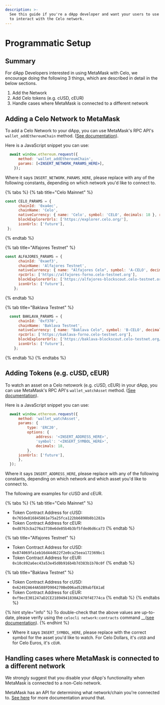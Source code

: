 ```yaml
---
description: >-
  See this guide if you're a dApp developer and want your users to use MetaMask
  to interact with the Celo network.
---
```


# Programmatic Setup

## **Summary**

For dApp Developers interested in using MetaMask with Celo, we encourage doing the following 3 things, which are described in detail in the below sections.

1. Add the Network
2. Add Celo tokens \(e.g. cUSD, cEUR\)
3. Handle cases where MetaMask is connected to a different network

## **Adding a Celo Network to MetaMask**

To add a Celo Network to your dApp, you can use MetaMask's RPC API's `wallet_addEthereumChain` method. \([See documentation](https://docs.metamask.io/guide/rpc-api.html#wallet-addethereumchain)\).

Here is a JavaScript snippet you can use:

```jsx
  await window.ethereum.request({
      method: 'wallet_addEthereumChain',
      params: [<INSERT_NETWORK_PARAMS_HERE>],
    });
```

Where it says `INSERT_NETWORK_PARAMS_HERE`, please replace with any of the following constants, depending on which network you'd like to connect to.

{% tabs %}
{% tab title="Celo Mainnet" %}
```javascript
const CELO_PARAMS = {
      chainId: '0xa4ec',
      chainName: 'Celo',
      nativeCurrency: { name: 'Celo', symbol: 'CELO', decimals: 18 }, rpcUrls: ['https://forno.celo.org'],
      blockExplorerUrls: ['https://explorer.celo.org/'],
      iconUrls: ['future'],
 };
```
{% endtab %}

{% tab title="Alfajores Testnet" %}
```javascript
const ALFAJORES_PARAMS = {
      chainId: '0xaef3',
      chainName: 'Alfajores Testnet',
      nativeCurrency: { name: "Alfajores Celo", symbol: 'A-CELO', decimals: 18 },
      rpcUrls: ['https://alfajores-forno.celo-testnet.org'],
      blockExplorerUrls: ['https://alfajores-blockscout.celo-testnet.org/'],
      iconUrls: ['future'],
    };
```
{% endtab %}

{% tab title="Baklava Testnet" %}
```javascript
  const BAKLAVA_PARAMS = {
      chainId: '0xf370',
      chainName: 'Baklava Testnet',
      nativeCurrency: { name: "Baklava Celo", symbol: 'B-CELO', decimals: 18 },
      rpcUrls: ['https://baklava-forno.celo-testnet.org'],
      blockExplorerUrls: ['https://baklava-blockscout.celo-testnet.org/'],
      iconUrls: ['future'],
    };
```
{% endtab %}
{% endtabs %}

## **Adding Tokens \(e.g. cUSD, cEUR\)**

To watch an asset on a Celo netowork \(e.g. cUSD, cEUR\) in your dApp, you can use MetaMask's RPC API's `wallet_watchAsset` method. \([See documentation](https://docs.metamask.io/guide/rpc-api.html#wallet-watchasset)\).

Here is a JavaScript snippet you can use:

```jsx
  await window.ethereum.request({
      method: 'wallet_watchAsset',
      params: {
          type: 'ERC20',
          options: {
              address: '<INSERT_ADDRESS_HERE>',
              'symbol': '<INSERT_SYMBOL_HERE>',
              decimals: 18,
          },
      iconUrls: ['future'],
      },
  });
```

Where it says `INSERT_ADDRESS_HERE`, please replace with any of the following constants, depending on which network and which asset you'd like to connect to.

The following are examples for cUSD and cEUR.

{% tabs %}
{% tab title="Celo Mainnet" %}
* Token Contract Address for cUSD: `0x765de816845861e75a25fca122bb6898b8b1282a`
* Token Contract Address for cEUR: `0xd8763cba276a3738e6de85b4b3bf5fded6d6ca73`
{% endtab %}

{% tab title="Alfajores Testnet" %}
* Token Contract Address for cUSD: `0x874069fa1eb16d44d622f2e0ca25eea172369bc1`
* Token Contract Address for cEUR: `0x10c892a6ec43a53e45d0b916b4b7d383b1b78c0f`
{% endtab %}

{% tab title="Baklava Testnet" %}
* Token Contract Address for cUSD: `0x62492A644A588FD904270BeD06ad52B9abfEA1aE`
* Token Contract Address for cEUR: `0xf9ecE301247aD2CE21894941830A2470f4E774ca`
{% endtab %}
{% endtabs %}

{% hint style="info" %}
To double-check that the above values are up-to-date, please verify using the `celocli network:contracts` command \_\_\([see documentation](https://docs.celo.org/command-line-interface/commands/network#celocli-network-contracts)\).
{% endhint %}

* Where it says `INSERT_SYMBOL_HERE`, please replace with the correct symbol for the asset you'd like to watch. For Celo Dollars, it's `cUSD` and for Celo Euros, it's `cEUR`.

## **Handling cases where MetaMask is connected to a different network**

We strongly suggest that you disable your dApp's functionality when MetaMask is connected to a non-Celo network.

MetaMask has an API for determining what network/chain you're connected to. [See here](https://docs.metamask.io/guide/ethereum-provider.html#methods) for more documentation around that.

